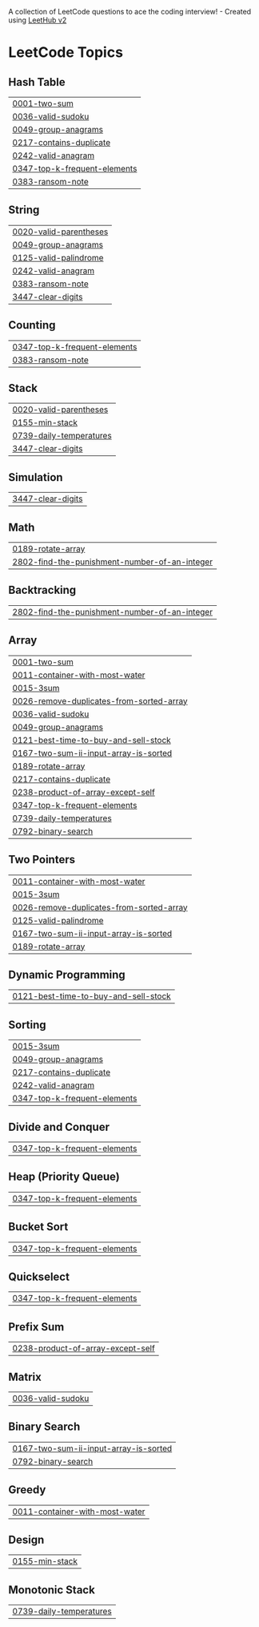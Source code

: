 A collection of LeetCode questions to ace the coding interview! - Created using [LeetHub v2](https://github.com/arunbhardwaj/LeetHub-2.0)
<!---LeetCode Topics Start-->
# LeetCode Topics
## Hash Table
|  |
| ------- |
| [0001-two-sum](https://github.com/imgolden77/Leet-code/tree/master/0001-two-sum) |
| [0036-valid-sudoku](https://github.com/imgolden77/Leet-code/tree/master/0036-valid-sudoku) |
| [0049-group-anagrams](https://github.com/imgolden77/Leet-code/tree/master/0049-group-anagrams) |
| [0217-contains-duplicate](https://github.com/imgolden77/Leet-code/tree/master/0217-contains-duplicate) |
| [0242-valid-anagram](https://github.com/imgolden77/Leet-code/tree/master/0242-valid-anagram) |
| [0347-top-k-frequent-elements](https://github.com/imgolden77/Leet-code/tree/master/0347-top-k-frequent-elements) |
| [0383-ransom-note](https://github.com/imgolden77/Leet-code/tree/master/0383-ransom-note) |
## String
|  |
| ------- |
| [0020-valid-parentheses](https://github.com/imgolden77/Leet-code/tree/master/0020-valid-parentheses) |
| [0049-group-anagrams](https://github.com/imgolden77/Leet-code/tree/master/0049-group-anagrams) |
| [0125-valid-palindrome](https://github.com/imgolden77/Leet-code/tree/master/0125-valid-palindrome) |
| [0242-valid-anagram](https://github.com/imgolden77/Leet-code/tree/master/0242-valid-anagram) |
| [0383-ransom-note](https://github.com/imgolden77/Leet-code/tree/master/0383-ransom-note) |
| [3447-clear-digits](https://github.com/imgolden77/Leet-code/tree/master/3447-clear-digits) |
## Counting
|  |
| ------- |
| [0347-top-k-frequent-elements](https://github.com/imgolden77/Leet-code/tree/master/0347-top-k-frequent-elements) |
| [0383-ransom-note](https://github.com/imgolden77/Leet-code/tree/master/0383-ransom-note) |
## Stack
|  |
| ------- |
| [0020-valid-parentheses](https://github.com/imgolden77/Leet-code/tree/master/0020-valid-parentheses) |
| [0155-min-stack](https://github.com/imgolden77/Leet-code/tree/master/0155-min-stack) |
| [0739-daily-temperatures](https://github.com/imgolden77/Leet-code/tree/master/0739-daily-temperatures) |
| [3447-clear-digits](https://github.com/imgolden77/Leet-code/tree/master/3447-clear-digits) |
## Simulation
|  |
| ------- |
| [3447-clear-digits](https://github.com/imgolden77/Leet-code/tree/master/3447-clear-digits) |
## Math
|  |
| ------- |
| [0189-rotate-array](https://github.com/imgolden77/Leet-code/tree/master/0189-rotate-array) |
| [2802-find-the-punishment-number-of-an-integer](https://github.com/imgolden77/Leet-code/tree/master/2802-find-the-punishment-number-of-an-integer) |
## Backtracking
|  |
| ------- |
| [2802-find-the-punishment-number-of-an-integer](https://github.com/imgolden77/Leet-code/tree/master/2802-find-the-punishment-number-of-an-integer) |
## Array
|  |
| ------- |
| [0001-two-sum](https://github.com/imgolden77/Leet-code/tree/master/0001-two-sum) |
| [0011-container-with-most-water](https://github.com/imgolden77/Leet-code/tree/master/0011-container-with-most-water) |
| [0015-3sum](https://github.com/imgolden77/Leet-code/tree/master/0015-3sum) |
| [0026-remove-duplicates-from-sorted-array](https://github.com/imgolden77/Leet-code/tree/master/0026-remove-duplicates-from-sorted-array) |
| [0036-valid-sudoku](https://github.com/imgolden77/Leet-code/tree/master/0036-valid-sudoku) |
| [0049-group-anagrams](https://github.com/imgolden77/Leet-code/tree/master/0049-group-anagrams) |
| [0121-best-time-to-buy-and-sell-stock](https://github.com/imgolden77/Leet-code/tree/master/0121-best-time-to-buy-and-sell-stock) |
| [0167-two-sum-ii-input-array-is-sorted](https://github.com/imgolden77/Leet-code/tree/master/0167-two-sum-ii-input-array-is-sorted) |
| [0189-rotate-array](https://github.com/imgolden77/Leet-code/tree/master/0189-rotate-array) |
| [0217-contains-duplicate](https://github.com/imgolden77/Leet-code/tree/master/0217-contains-duplicate) |
| [0238-product-of-array-except-self](https://github.com/imgolden77/Leet-code/tree/master/0238-product-of-array-except-self) |
| [0347-top-k-frequent-elements](https://github.com/imgolden77/Leet-code/tree/master/0347-top-k-frequent-elements) |
| [0739-daily-temperatures](https://github.com/imgolden77/Leet-code/tree/master/0739-daily-temperatures) |
| [0792-binary-search](https://github.com/imgolden77/Leet-code/tree/master/0792-binary-search) |
## Two Pointers
|  |
| ------- |
| [0011-container-with-most-water](https://github.com/imgolden77/Leet-code/tree/master/0011-container-with-most-water) |
| [0015-3sum](https://github.com/imgolden77/Leet-code/tree/master/0015-3sum) |
| [0026-remove-duplicates-from-sorted-array](https://github.com/imgolden77/Leet-code/tree/master/0026-remove-duplicates-from-sorted-array) |
| [0125-valid-palindrome](https://github.com/imgolden77/Leet-code/tree/master/0125-valid-palindrome) |
| [0167-two-sum-ii-input-array-is-sorted](https://github.com/imgolden77/Leet-code/tree/master/0167-two-sum-ii-input-array-is-sorted) |
| [0189-rotate-array](https://github.com/imgolden77/Leet-code/tree/master/0189-rotate-array) |
## Dynamic Programming
|  |
| ------- |
| [0121-best-time-to-buy-and-sell-stock](https://github.com/imgolden77/Leet-code/tree/master/0121-best-time-to-buy-and-sell-stock) |
## Sorting
|  |
| ------- |
| [0015-3sum](https://github.com/imgolden77/Leet-code/tree/master/0015-3sum) |
| [0049-group-anagrams](https://github.com/imgolden77/Leet-code/tree/master/0049-group-anagrams) |
| [0217-contains-duplicate](https://github.com/imgolden77/Leet-code/tree/master/0217-contains-duplicate) |
| [0242-valid-anagram](https://github.com/imgolden77/Leet-code/tree/master/0242-valid-anagram) |
| [0347-top-k-frequent-elements](https://github.com/imgolden77/Leet-code/tree/master/0347-top-k-frequent-elements) |
## Divide and Conquer
|  |
| ------- |
| [0347-top-k-frequent-elements](https://github.com/imgolden77/Leet-code/tree/master/0347-top-k-frequent-elements) |
## Heap (Priority Queue)
|  |
| ------- |
| [0347-top-k-frequent-elements](https://github.com/imgolden77/Leet-code/tree/master/0347-top-k-frequent-elements) |
## Bucket Sort
|  |
| ------- |
| [0347-top-k-frequent-elements](https://github.com/imgolden77/Leet-code/tree/master/0347-top-k-frequent-elements) |
## Quickselect
|  |
| ------- |
| [0347-top-k-frequent-elements](https://github.com/imgolden77/Leet-code/tree/master/0347-top-k-frequent-elements) |
## Prefix Sum
|  |
| ------- |
| [0238-product-of-array-except-self](https://github.com/imgolden77/Leet-code/tree/master/0238-product-of-array-except-self) |
## Matrix
|  |
| ------- |
| [0036-valid-sudoku](https://github.com/imgolden77/Leet-code/tree/master/0036-valid-sudoku) |
## Binary Search
|  |
| ------- |
| [0167-two-sum-ii-input-array-is-sorted](https://github.com/imgolden77/Leet-code/tree/master/0167-two-sum-ii-input-array-is-sorted) |
| [0792-binary-search](https://github.com/imgolden77/Leet-code/tree/master/0792-binary-search) |
## Greedy
|  |
| ------- |
| [0011-container-with-most-water](https://github.com/imgolden77/Leet-code/tree/master/0011-container-with-most-water) |
## Design
|  |
| ------- |
| [0155-min-stack](https://github.com/imgolden77/Leet-code/tree/master/0155-min-stack) |
## Monotonic Stack
|  |
| ------- |
| [0739-daily-temperatures](https://github.com/imgolden77/Leet-code/tree/master/0739-daily-temperatures) |
<!---LeetCode Topics End-->